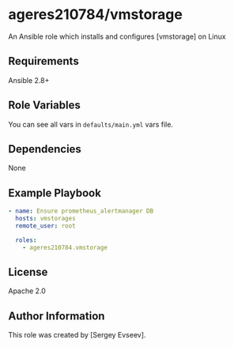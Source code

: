 # ageres210784/vmstorage

An Ansible role which installs and configures [vmstorage] on Linux

## Requirements

Ansible 2.8+

## Role Variables

You can see all vars in `defaults/main.yml` vars file.

## Dependencies

None

## Example Playbook

```yaml
- name: Ensure prometheus_alertmanager DB
  hosts: vmstorages
  remote_user: root

  roles:
    - ageres210784.vmstorage
```

## License

Apache 2.0

## Author Information

This role was created by [Sergey Evseev].
